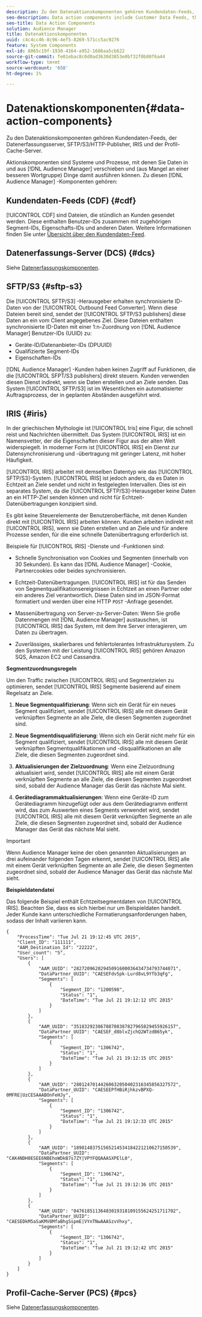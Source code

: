 ```yaml
---
description: Zu den Datenaktionskomponenten gehören Kundendaten-Feeds, der Datenerfassungsserver, SFTP/S3/HTTP-Publisher, IRIS und der Profil-Cache-Server.
seo-description: Data action components include Customer Data Feeds, the Data Collection Server, SFTP/S3/HTTP publishers, IRIS, and the Profile Cache Server.
seo-title: Data Action Components
solution: Audience Manager
title: Datenaktionskomponenten
uuid: c4c4cc46-8c96-4ef5-8269-571cc5ac9276
feature: System Components
exl-id: 8065c19f-1930-4164-a952-1686aa5cb622
source-git-commit: fe01ebac8c0d0ad3630d3853e0bf32f0b00f6a44
workflow-type: tm+mt
source-wordcount: '658'
ht-degree: 1%

---
```


# Datenaktionskomponenten{#data-action-components}

Zu den Datenaktionskomponenten gehören Kundendaten-Feeds, der Datenerfassungsserver, SFTP/S3/HTTP-Publisher, IRIS und der Profil-Cache-Server.

<!-- 

c_compact.xml

 -->

Aktionskomponenten sind Systeme und Prozesse, mit denen Sie Daten in und aus [!DNL Audience Manager] verschieben und (aus Mangel an einer besseren Wortgruppe) Dinge damit ausführen können. Zu diesen [!DNL Audience Manager] -Komponenten gehören:

## Kundendaten-Feeds (CDF) {#cdf}

[!UICONTROL CDF] sind Dateien, die stündlich an Kunden gesendet werden. Diese enthalten Benutzer-IDs zusammen mit zugehörigen Segment-IDs, Eigenschafts-IDs und anderen Daten. Weitere Informationen finden Sie unter [Übersicht über den Kundendaten-Feed](../../features/cdf-files.md).

## Datenerfassungs-Server (DCS) {#dcs}

Siehe [Datenerfassungskomponenten](../../reference/system-components/components-data-collection.md).

## SFTP/S3 {#sftp-s3}

Die [!UICONTROL SFTP/S3] -Herausgeber erhalten synchronisierte ID-Daten von der [!UICONTROL Outbound Feed Converter]. Wenn diese Dateien bereit sind, sendet der [!UICONTROL SFTP/S3 publishers] diese Daten an ein vom Client angegebenes Ziel. Diese Dateien enthalten synchronisierte ID-Daten mit einer 1:n-Zuordnung von [!DNL Audience Manager] Benutzer-IDs (UUID) zu:

* Geräte-ID/Datenanbieter-IDs (DPUUID)
* Qualifizierte Segment-IDs
* Eigenschaften-IDs

[!DNL Audience Manager] -Kunden haben keinen Zugriff auf Funktionen, die die [!UICONTROL SFPT/S3 publishers] direkt steuern. Kunden verwenden diesen Dienst indirekt, wenn sie Daten erstellen und an Ziele senden. Das System [!UICONTROL SFTP/S3] ist im Wesentlichen ein automatisierter Auftragsprozess, der in geplanten Abständen ausgeführt wird.

## IRIS {#iris}

In der griechischen Mythologie ist [!UICONTROL Iris] eine Figur, die schnell reist und Nachrichten übermittelt. Das System [!UICONTROL IRIS] ist ein Namensvetter, der die Eigenschaften dieser Figur aus der alten Welt widerspiegelt. In moderner Form ist [!UICONTROL IRIS] ein Dienst zur Datensynchronisierung und -übertragung mit geringer Latenz, mit hoher Häufigkeit.

[!UICONTROL IRIS] arbeitet mit demselben Datentyp wie das [!UICONTROL SFTP/S3]-System. [!UICONTROL IRIS] ist jedoch anders, da es Daten in Echtzeit an Ziele sendet und nicht in festgelegten Intervallen. Dies ist ein separates System, da die [!UICONTROL SFTP/S3]-Herausgeber keine Daten an ein HTTP-Ziel senden können und nicht für Echtzeit-Datenübertragungen konzipiert sind.

Es gibt keine Steuerelemente der Benutzeroberfläche, mit denen Kunden direkt mit [!UICONTROL IRIS] arbeiten können. Kunden arbeiten indirekt mit [!UICONTROL IRIS], wenn sie Daten erstellen und an Ziele und für andere Prozesse senden, für die eine schnelle Datenübertragung erforderlich ist.

Beispiele für [!UICONTROL IRIS] -Dienste und -Funktionen sind:

* Schnelle Synchronisation von Cookies und Segmenten (innerhalb von 30 Sekunden). Es kann das [!DNL Audience Manager] -Cookie, Partnercookies oder beides synchronisieren.
* Echtzeit-Datenübertragungen. [!UICONTROL IRIS] ist für das Senden von Segmentqualifikationsereignissen in Echtzeit an einen Partner oder ein anderes Ziel verantwortlich. Diese Daten sind im JSON-Format formatiert und werden über eine HTTP `POST` -Anfrage gesendet.

* Massenübertragung von Server-zu-Server-Daten: Wenn Sie große Datenmengen mit [!DNL Audience Manager] austauschen, ist [!UICONTROL IRIS] das System, mit dem Ihre Server interagieren, um Daten zu übertragen.

* Zuverlässiges, skalierbares und fehlertolerantes Infrastruktursystem. Zu den Systemen mit der Leistung [!UICONTROL IRIS] gehören Amazon SQS, Amazon EC2 und Cassandra.

**Segmentzuordnungsregeln**

Um den Traffic zwischen [!UICONTROL IRIS] und Segmentzielen zu optimieren, sendet [!UICONTROL IRIS] Segmente basierend auf einem Regelsatz an Ziele.

1. **Neue Segmentqualifizierung**: Wenn sich ein Gerät für ein neues Segment qualifiziert, sendet [!UICONTROL IRIS] alle mit diesem Gerät verknüpften Segmente an alle Ziele, die diesen Segmenten zugeordnet sind.

1. **Neue Segmentdisqualifizierung**: Wenn sich ein Gerät nicht mehr für ein Segment qualifiziert, sendet [!UICONTROL IRIS] alle mit diesem Gerät verknüpften Segmentqualifikationen und -disqualifikationen an alle Ziele, die diesen Segmenten zugeordnet sind.

1. **Aktualisierungen der Zielzuordnung**: Wenn eine Zielzuordnung aktualisiert wird, sendet [!UICONTROL IRIS] alle mit einem Gerät verknüpften Segmente an alle Ziele, die diesen Segmenten zugeordnet sind, sobald der Audience Manager das Gerät das nächste Mal sieht.

1. **Gerätediagrammaktualisierungen**: Wenn eine Geräte-ID zum Gerätediagramm hinzugefügt oder aus dem Gerätediagramm entfernt wird, das zum Auswerten eines Segments verwendet wird, sendet [!UICONTROL IRIS] alle mit diesem Gerät verknüpften Segmente an alle Ziele, die diesen Segmenten zugeordnet sind, sobald der Audience Manager das Gerät das nächste Mal sieht.

>[!IMPORTANT]
>
>Wenn Audience Manager keine der oben genannten Aktualisierungen an drei aufeinander folgenden Tagen erkennt, sendet [!UICONTROL IRIS] alle mit einem Gerät verknüpften Segmente an alle Ziele, die diesen Segmenten zugeordnet sind, sobald der Audience Manager das Gerät das nächste Mal sieht.

**Beispieldatendatei**

Das folgende Beispiel enthält Echtzeitsegmentdaten von [!UICONTROL IRIS]. Beachten Sie, dass es sich hierbei nur um Beispieldaten handelt. Jeder Kunde kann unterschiedliche Formatierungsanforderungen haben, sodass der Inhalt variieren kann.

```
{
    "ProcessTime": "Tue Jul 21 19:12:45 UTC 2015",
    "Client_ID": "111111",
    "AAM_Destination_Id": "22222",
    "User_count": "5",
    "Users": [
        {
            "AAM_UUID": "28272096202945091600036434734793744071",
            "DataPartner_UUID": "CAESEFdv5pk-Lurd8vL9Yfb3qFg",
            "Segments": [
                {
                    "Segment_ID": "1200598",
                    "Status": "1",
                    "DateTime": "Tue Jul 21 19:12:12 UTC 2015"
                }
            ]
        },
        {
            "AAM_UUID": "35183292386788708387827965829455926157",
            "DataPartner_UUID": "CAESEF_d8blvZjchQ2WTzdB65yk",
            "Segments": [
                {
                    "Segment_ID": "1306742",
                    "Status": "1",
                    "DateTime": "Tue Jul 21 19:12:15 UTC 2015"
                }
            ]
        },
        {
            "AAM_UUID": "28012470144260632050402316345856327572",
            "DataPartner_UUID": "CAESEEPfHBiRjhkzvBPXQ-0MFRE|UzCESAAABOnFeHJy",
            "Segments": [
                {
                    "Segment_ID": "1306742",
                    "Status": "1",
                    "DateTime": "Tue Jul 21 19:12:33 UTC 2015"
                }
            ]
        },
        {
            "AAM_UUID": "18981483751565214534184221210627150539",
            "DataPartner_UUID": "CAK4NDH0ESEE6NBEhoWDkB7s7ZY|VPYFQQAAASXPElL0",
            "Segments": [
                {
                    "Segment_ID": "1306742",
                    "Status": "1",
                    "DateTime": "Tue Jul 21 19:12:36 UTC 2015"
                }
            ]
        },
        {
            "AAM_UUID": "04761851136483019318109155624251711702",
            "DataPartner_UUID": "CAESEDkM5aSaKMV8MfaBhgSspmE|VYnTNwAAASzvVhxy",
            "Segments": [
                {
                    "Segment_ID": "1306742",
                    "Status": "1",
                    "DateTime": "Tue Jul 21 19:12:42 UTC 2015"
                }
            ]
        }
    ]
}
```

## Profil-Cache-Server (PCS) {#pcs}

Siehe [Datenerfassungskomponenten](../../reference/system-components/components-data-collection.md).
